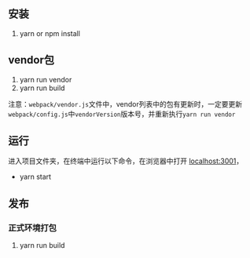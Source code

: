 ## 安装
  1. yarn or npm install
 
## vendor包
1. yarn run vendor
2. yarn run build

 注意：`webpack/vendor.js`文件中，vendor列表中的包有更新时，一定要更新`webpack/config.js`中`vendorVersion`版本号，并重新执行`yarn run vendor`

## 运行
进入项目文件夹，在终端中运行以下命令，在浏览器中打开 [localhost:3001](http://localhost:3001/)，
  - yarn start

## 发布

### 正式环境打包
1. yarn run build